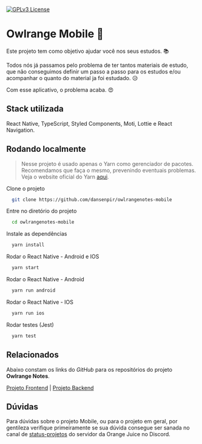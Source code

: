 [![GPLv3 License](https://img.shields.io/badge/License-GPL%20v3-yellow.svg)](https://opensource.org/licenses/) 

# Owlrange Mobile 📱

Este projeto tem como objetivo ajudar você nos seus estudos. 📚

Todos nós já passamos pelo problema de ter tantos materiais de estudo, que não conseguimos definir um passo a passo para os estudos e/ou acompanhar o quanto do material ja foi estudado. 😥

Com esse aplicativo, o problema acaba. 😍

## Stack utilizada

React Native, TypeScript, Styled Components, Moti, Lottie e React Navigation.

## Rodando localmente

> Nesse projeto é usado apenas o Yarn como gerenciador de pacotes. Recomendamos que faça o mesmo, prevenindo eventuais problemas. Veja o website oficial do Yarn [aqui](https://yarnpkg.com/).

Clone o projeto

```bash
  git clone https://github.com/dansenpir/owlrangenotes-mobile
```

Entre no diretório do projeto

```bash
  cd owlrangenotes-mobile
```

Instale as dependências

```bash
  yarn install
```

Rodar o React Native - Android e IOS

```bash
  yarn start
```

Rodar o React Native - Android

```bash
  yarn run android
```

Rodar o React Native - IOS

```bash
  yarn run ios
```

Rodar testes (Jest)

```bash
  yarn test
```

## Relacionados

Abaixo constam os links do _GitHub_ para os repositórios do projeto **Owlrange Notes**.

[Projeto Frontend](https://github.com/dansenpir/owlrangenotes-frontend) | [Projeto Backend](https://github.com/dansenpir/owlrangenotes-backend)

## Dúvidas
Para dúvidas sobre o projeto Mobile, ou para o projeto em geral, por gentileza verifique primeiramente se sua dúvida consegue ser sanada no canal de [status-projetos](https://discord.com/channels/847518545156112424/1031925706524999780) do servidor da Orange Juice no Discord.